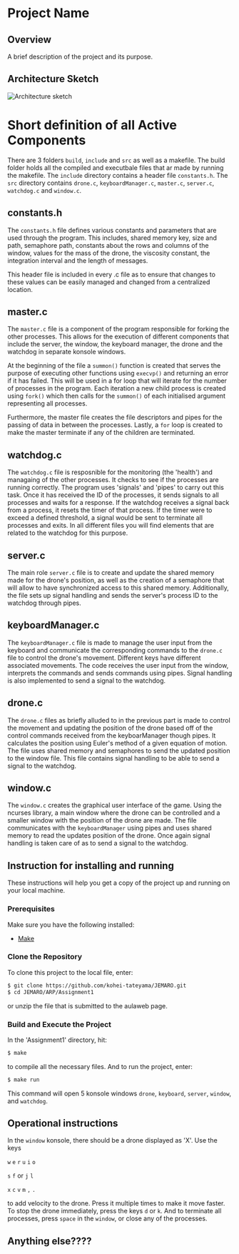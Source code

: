 # Project Name

## Overview

A brief description of the project and its purpose.

## Architecture Sketch

![Architecture sketch](https://github.com/kohei-tateyama/JEMARO/blob/master/ARP/Assignment1/resources/architecture2.jpg)


# Short definition of all Active Components

There are 3 folders `build`, `include` and `src` as well as a makefile. The build folder holds all the compiled and executbale files that ar made by running the makefile. The `include` directory contains a header file `constants.h`. The `src` directory contains `drone.c`, `keyboardManager.c`, `master.c`, `server.c`, `watchdog.c` and `window.c`. 


## constants.h

The `constants.h` file defines various constants and parameters that are used through the program. 
This includes, shared memory key, size and path, semaphore path, constants about the rows and columns of the window, values for the mass of the drone, the viscosity constant, the integration interval and the length of messages. 

This header file is included in every .c file as to ensure that changes to these values can be easily managed and changed from a centralized location.


## master.c

The `master.c` file is a component of the program responsible for forking the other processes. This allows for the execution of different components that include the server, the window, the keyboard manager, the drone and the watchdog in separate konsole windows. 

At the beginning of the file a `summon()` function is created that serves the purpose of executing other functions using `execvp()` and returning an error if it has failed. This will be used in a for loop that will iterate for the number of processes in the program. Each iteration a new child process is created using `fork()` which then calls for the `summon()` of each initialised argument representing all processes.

Furthermore, the master file creates the file descriptors and pipes for the passing of data in between the processes. Lastly, a `for` loop is created to make the master terminate if any of the children are terminated. 


## watchdog.c

The `watchdog.c` file is resposnible for the monitoring (the 'health') and managaing of the other processes. It checks to see if the processes are running correctly. The program uses 'signals' and 'pipes' to carry out this task. Once it has received the ID of the processes, it sends signals to all processes and waits for a response. If the watchdog receives a signal back from a process, it resets the timer of that process. If the timer were to exceed a defined threshold, a signal would be sent to terminate all processes and exits. In all different files you will find elements that are related to the watchdog for this purpose.


## server.c

The main role `server.c` file is to create and update the shared memory made for the drone's position, as well as the creation of a semaphore that will allow to have synchronized access to this shared memory. Additionally, the file sets up signal handling and sends the server's process ID to the watchdog through pipes.


## keyboardManager.c

The `keyboardManager.c` file is made to manage the user input from the keyboard and communicate the corresponding commands to the `drone.c` file to control the drone's movement. Different keys have different associated movements. The code receives the user input from the window, interprets the commands and sends commands using pipes. Signal handling is also implemented to send a signal to the watchdog.


## drone.c

The `drone.c` files as briefly alluded to in the previous part is made to control the movement and updating the position of the drone based off of the control commands received from the keyboarManager though pipes. It calculates the position using Euler's method of a given equation of motion. The file uses shared memory and semaphores to send the updated position to the window file. This file contains signal handling to be able to send a signal to the watchdog.


## window.c

The `window.c` creates the graphical user interface of the game. Using the ncurses library, a main window where the drone can be controlled and a smaller window with the position of the drone are made. The file communicates with the `keyboardManager` using pipes and uses shared memory to read the updates position of the drone. Once again signal handling is taken care of as to send a signal to the watchdog.



## Instruction for installing and running
These instructions will help you get a copy of the project up and running on your local machine.

### Prerequisites

Make sure you have the following installed:

- [Make](https://www.gnu.org/software/make/)

### Clone the Repository
To clone this project to the local file, enter:

```bash
$ git clone https://github.com/kohei-tateyama/JEMARO.git
$ cd JEMARO/ARP/Assignment1 
```
or unzip the file that is submitted to the aulaweb page.

### Build and Execute the Project
In the 'Assignment1' directory, hit:

```bash
$ make
```
to compile all the necessary files. And to run the project, enter:

```bash
$ make run
```
This command will open 5 konsole windows `drone`, `keyboard`, `server`, `window`, and `watchdog`.

## Operational instructions
In the `window` konsole, there should be a drone displayed as 'X'. Use the keys 

`w` `e` `r`      `u` `i` `o`     

`s`     `f`  or  `j`     `l`     

`x` `c` `v`      `m` `,` `.`     

to add velocity to the drone. Press it multiple times to make it move faster. To stop the drone immediately, press the keys `d` or `k`. And to terminate all processes, press `space` in the `window`, or close any of the processes.

## Anything else????
